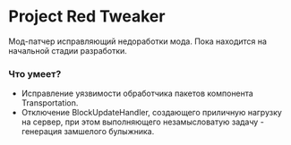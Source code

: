 # Project Red Tweaker
Мод-патчер исправляющий недоработки мода. Пока находится на начальной стадии разработки.

### Что умеет?
* Исправление уязвимости обработчика пакетов компонента Transportation.
* Отключение BlockUpdateHandler, создающего приличную нагрузку на сервер, при этом выполняющего незамысловатую задачу - генерация замшелого булыжника.
